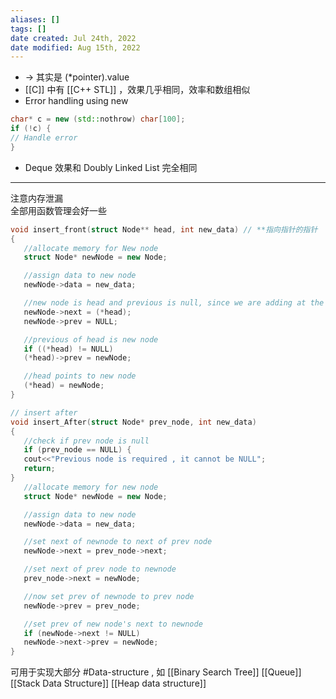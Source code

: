 ```yaml
---
aliases: []
tags: []
date created: Jul 24th, 2022
date modified: Aug 15th, 2022
---
```

- -> 其实是 (\*pointer).value
- [[C]] 中有 [[C++ STL]] ，效果几乎相同，效率和数组相似
- Error handling using new

```cpp
char* c = new (std::nothrow) char[100];
if (!c) {
// Handle error
}
```

- Deque 效果和 Doubly Linked List 完全相同
---
注意内存泄漏  
全部用函数管理会好一些

```cpp
void insert_front(struct Node** head, int new_data) // **指向指针的指针
{
   //allocate memory for New node
   struct Node* newNode = new Node;

   //assign data to new node
   newNode->data = new_data;

   //new node is head and previous is null, since we are adding at the front
   newNode->next = (*head);
   newNode->prev = NULL;

   //previous of head is new node
   if ((*head) != NULL)
   (*head)->prev = newNode;

   //head points to new node
   (*head) = newNode;
}

// insert after
void insert_After(struct Node* prev_node, int new_data)
{
   //check if prev node is null
   if (prev_node == NULL) {
   cout<<"Previous node is required , it cannot be NULL";
   return;
}
   //allocate memory for new node
   struct Node* newNode = new Node;

   //assign data to new node
   newNode->data = new_data;

   //set next of newnode to next of prev node
   newNode->next = prev_node->next;

   //set next of prev node to newnode
   prev_node->next = newNode;

   //now set prev of newnode to prev node
   newNode->prev = prev_node;

   //set prev of new node's next to newnode
   if (newNode->next != NULL)
   newNode->next->prev = newNode;
}
```

可用于实现大部分 #Data-structure , 如 [[Binary Search Tree]] [[Queue]] [[Stack Data Structure]] [[Heap data structure]]

